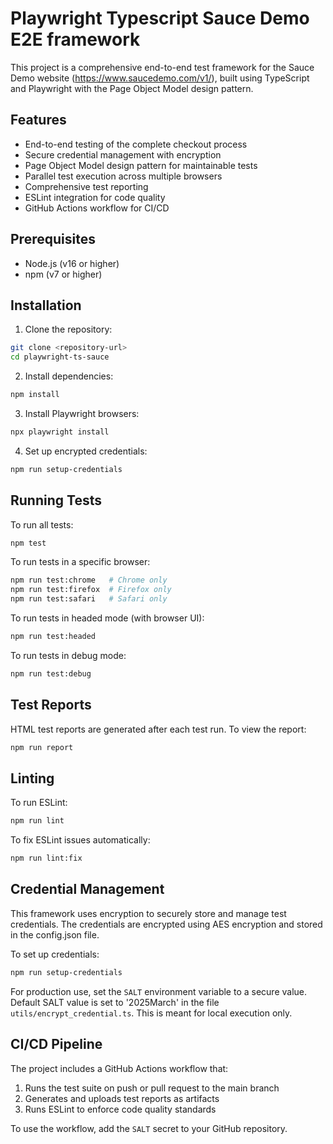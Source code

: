# Playwright Typescript Sauce Demo E2E framework

This project is a comprehensive end-to-end test framework for the Sauce Demo website (https://www.saucedemo.com/v1/), built using TypeScript and Playwright with the Page Object Model design pattern.

## Features

- End-to-end testing of the complete checkout process
- Secure credential management with encryption
- Page Object Model design pattern for maintainable tests
- Parallel test execution across multiple browsers
- Comprehensive test reporting
- ESLint integration for code quality
- GitHub Actions workflow for CI/CD

## Prerequisites

- Node.js (v16 or higher)
- npm (v7 or higher)

## Installation

1. Clone the repository:

```bash
git clone <repository-url>
cd playwright-ts-sauce
```

2. Install dependencies:

```bash
npm install
```

3. Install Playwright browsers:

```bash
npx playwright install
```

4. Set up encrypted credentials:

```bash
npm run setup-credentials
```

## Running Tests

To run all tests:

```bash
npm test
```

To run tests in a specific browser:

```bash
npm run test:chrome   # Chrome only
npm run test:firefox  # Firefox only
npm run test:safari   # Safari only
```

To run tests in headed mode (with browser UI):

```bash
npm run test:headed
```

To run tests in debug mode:

```bash
npm run test:debug
```

## Test Reports

HTML test reports are generated after each test run. To view the report:

```bash
npm run report
```

## Linting

To run ESLint:

```bash
npm run lint
```

To fix ESLint issues automatically:

```bash
npm run lint:fix
```

## Credential Management

This framework uses encryption to securely store and manage test credentials. The credentials are encrypted using AES encryption and stored in the config.json file.

To set up credentials:

```bash
npm run setup-credentials
```

For production use, set the `SALT` environment variable to a secure value. Default SALT value is set to '2025March' in the file `utils/encrypt_credential.ts`. This is meant for local execution only.

## CI/CD Pipeline

The project includes a GitHub Actions workflow that:

1. Runs the test suite on push or pull request to the main branch
2. Generates and uploads test reports as artifacts
3. Runs ESLint to enforce code quality standards

To use the workflow, add the `SALT` secret to your GitHub repository.
